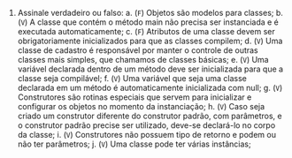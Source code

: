 1. Assinale verdadeiro ou falso: 
a. (`F`) Objetos são modelos para classes;
b. (`V`) A classe que contém o método main não precisa ser instanciada e é
executada automaticamente;
c. (`F`) Atributos de uma classe devem ser obrigatoriamente inicializados para
que as classes compilem;
d. (`V`) Uma classe de cadastro é responsável por manter o controle de outras
classes mais simples, que chamamos de classes básicas;
e. (`V`) Uma variável declarada dentro de um método deve ser inicializada para
que a classe seja compilável;
f. (`V`) Uma variável que seja uma classe declarada em um método é
automaticamente inicializada com null;
g. (`V`) Construtores são rotinas especiais que servem para inicializar e
configurar os objetos no momento da instanciação;
h. (`V`) Caso seja criado um construtor diferente do construtor padrão, com
parâmetros, e o construtor padrão precise ser utilizado, deve-se declará-lo
no corpo da classe;
i. (`V`) Construtores não possuem tipo de retorno e podem ou não ter
parâmetros;
j. (`V`) Uma classe pode ter várias instâncias;